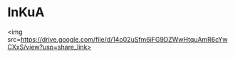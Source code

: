 # InKuA
<img src=https://drive.google.com/file/d/14o02uSfm6iFG9DZWwHtquAmR6cYwCXxS/view?usp=share_link>
